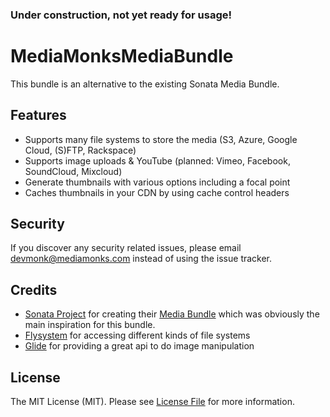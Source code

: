 ### Under construction, not yet ready for usage!

# MediaMonksMediaBundle

This bundle is an alternative to the existing Sonata Media Bundle.

## Features

- Supports many file systems to store the media (S3, Azure, Google Cloud, (S)FTP, Rackspace)
- Supports image uploads & YouTube (planned: Vimeo, Facebook, SoundCloud, Mixcloud)
- Generate thumbnails with various options including a focal point
- Caches thumbnails in your CDN by using cache control headers

## Security

If you discover any security related issues, please email devmonk@mediamonks.com instead of using the issue tracker.

## Credits

- [Sonata Project](https://sonata-project.org/) for creating their [Media Bundle](https://github.com/sonata-project/SonataMediaBundle) which was obviously the main inspiration for this bundle.
- [Flysystem](https://flysystem.thephpleague.com/) for accessing different kinds of file systems
- [Glide](http://glide.thephpleague.com/) for providing a great api to do image manipulation

## License

The MIT License (MIT). Please see [License File](LICENSE) for more information.
